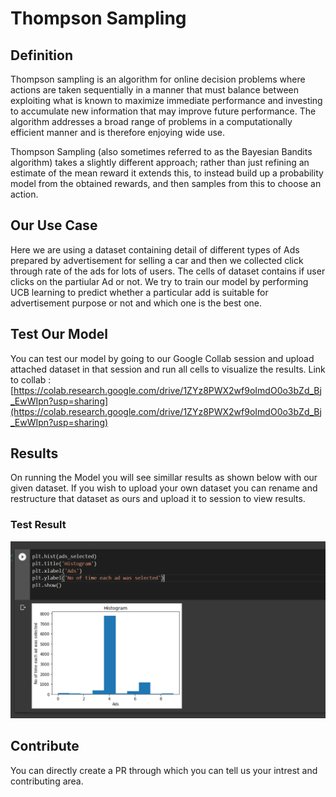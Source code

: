 # Thompson Sampling

## Definition

Thompson sampling is an algorithm for online decision problems where actions are taken sequentially in a manner that
must balance between exploiting what is known to maximize immediate performance and investing to accumulate
new information that may improve future performance. The
algorithm addresses a broad range of problems in a computationally efficient manner and is therefore enjoying wide
use.

Thompson Sampling (also sometimes referred to as the Bayesian Bandits algorithm) takes a slightly different approach; rather than just refining an estimate of the mean reward it extends this, to instead build up a probability model from the obtained rewards, and then samples from this to choose an action.

## Our Use Case

Here we are using a dataset containing detail of different types of Ads prepared by advertisement for selling a car and then we collected click through rate of the ads for lots of users. The cells of dataset contains if user clicks on the partiular Ad or not.
We try to train our model by performing UCB learning to predict whether a particular add is suitable for advertisement purpose or not and which one is the best one.

## Test Our Model

You can test our model by going to our Google Collab session and upload attached dataset in that session and run all cells to visualize the results.
Link to collab : [https://colab.research.google.com/drive/1ZYz8PWX2wf9oImdO0o3bZd_Bj_EwWIpn?usp=sharing](https://colab.research.google.com/drive/1ZYz8PWX2wf9oImdO0o3bZd_Bj_EwWIpn?usp=sharing)

## Results 

On running the Model you will see simillar results as shown below with our given dataset. If you wish to upload your own dataset you can rename and restructure that dataset as ours and upload it to session to view results.

### Test Result

<p align="center"><img src="/docs/img/sampline.png" alt="slr"></p>

## Contribute

You can directly create a PR through which you can tell us your intrest and contributing area.


